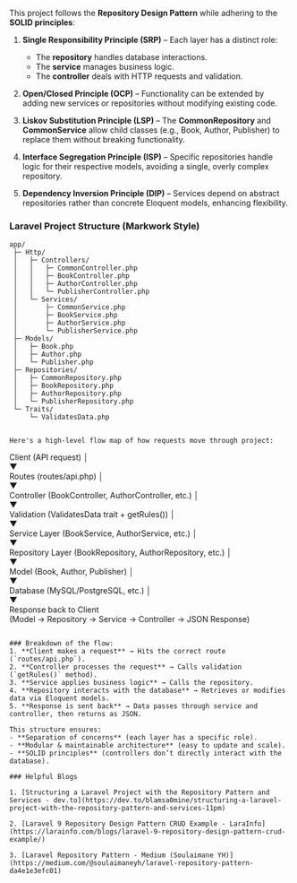 This project follows the **Repository Design Pattern** while adhering to the **SOLID principles**:

1. **Single Responsibility Principle (SRP)** – Each layer has a distinct role:

   * The **repository** handles database interactions.
   * The **service** manages business logic.
   * The **controller** deals with HTTP requests and validation.

2. **Open/Closed Principle (OCP)** – Functionality can be extended by adding new services or repositories without modifying existing code.

3. **Liskov Substitution Principle (LSP)** – The **CommonRepository** and **CommonService** allow child classes (e.g., Book, Author, Publisher) to replace them without breaking functionality.

4. **Interface Segregation Principle (ISP)** – Specific repositories handle logic for their respective models, avoiding a single, overly complex repository.

5. **Dependency Inversion Principle (DIP)** – Services depend on abstract repositories rather than concrete Eloquent models, enhancing flexibility.

### Laravel Project Structure (Markwork Style)

```plaintext
app/
 ├─ Http/
 │   ├─ Controllers/
 │   │   ├─ CommonController.php
 │   │   ├─ BookController.php
 │   │   ├─ AuthorController.php
 │   │   └─ PublisherController.php
 │   └─ Services/
 │       ├─ CommonService.php
 │       ├─ BookService.php
 │       ├─ AuthorService.php
 │       └─ PublisherService.php
 ├─ Models/
 │   ├─ Book.php
 │   ├─ Author.php
 │   └─ Publisher.php
 ├─ Repositories/
 │   ├─ CommonRepository.php
 │   ├─ BookRepository.php
 │   ├─ AuthorRepository.php
 │   └─ PublisherRepository.php
 └─ Traits/
     └─ ValidatesData.php


Here's a high-level flow map of how requests move through project:

```
Client (API request)
      │  
      ▼  
Routes (routes/api.php)
      │  
      ▼  
Controller (BookController, AuthorController, etc.)
      │  
      ▼  
Validation (ValidatesData trait + getRules())
      │  
      ▼  
Service Layer (BookService, AuthorService, etc.)
      │  
      ▼  
Repository Layer (BookRepository, AuthorRepository, etc.)
      │  
      ▼  
Model (Book, Author, Publisher)
      │  
      ▼  
Database (MySQL/PostgreSQL, etc.)
      │  
      ▼  
Response back to Client  
(Model → Repository → Service → Controller → JSON Response)
```

### Breakdown of the flow:
1. **Client makes a request** → Hits the correct route (`routes/api.php`).
2. **Controller processes the request** → Calls validation (`getRules()` method).
3. **Service applies business logic** → Calls the repository.
4. **Repository interacts with the database** → Retrieves or modifies data via Eloquent models.
5. **Response is sent back** → Data passes through service and controller, then returns as JSON.

This structure ensures:
- **Separation of concerns** (each layer has a specific role).
- **Modular & maintainable architecture** (easy to update and scale).
- **SOLID principles** (controllers don’t directly interact with the database).

### Helpful Blogs

1. [Structuring a Laravel Project with the Repository Pattern and Services - dev.to](https://dev.to/blamsa0mine/structuring-a-laravel-project-with-the-repository-pattern-and-services-11pm)

2. [Laravel 9 Repository Design Pattern CRUD Example - LaraInfo](https://larainfo.com/blogs/laravel-9-repository-design-pattern-crud-example/)

3. [Laravel Repository Pattern - Medium (Soulaimane YH)](https://medium.com/@soulaimaneyh/laravel-repository-pattern-da4e1e3efc01)
